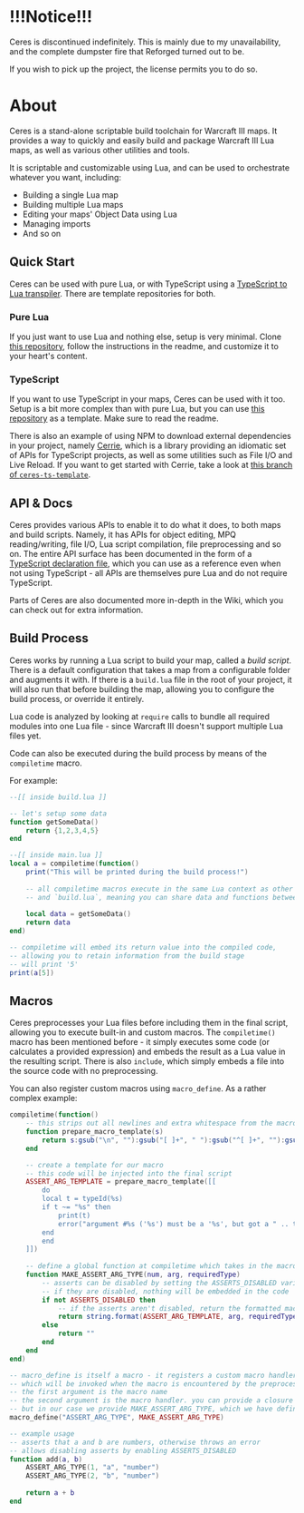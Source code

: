# **!!!Notice!!!**

Ceres is discontinued indefinitely. This is mainly due to my unavailability, and the complete dumpster fire that Reforged turned out to be.

If you wish to pick up the project, the license permits you to do so.

# About

Ceres is a stand-alone scriptable build toolchain for Warcraft III maps. It provides a way to quickly and easily build and package Warcraft III Lua maps, as well as various other utilities and tools.

It is scriptable and customizable using Lua, and can be used to orchestrate whatever you want, including:
- Building a single Lua map
- Building multiple Lua maps
- Editing your maps' Object Data using Lua
- Managing imports
- And so on

## Quick Start

Ceres can be used with pure Lua, or with TypeScript using a [TypeScript to Lua transpiler](https://github.com/TypeScriptToLua/TypeScriptToLua). There are template repositories for both.

### Pure Lua

If you just want to use Lua and nothing else, setup is very minimal. Clone [this repository](https://github.com/ceres-wc3/ceres-lua-template), follow the instructions in the readme, and customize it to your heart's content.

### TypeScript

If you want to use TypeScript in your maps, Ceres can be used with it too. Setup is a bit more complex than with pure Lua, but you can use [this repository](https://github.com/ceres-wc3/ceres-ts-template) as a template. Make sure to read the readme.

There is also an example of using NPM to download external dependencies in your project, namely [Cerrie](https://github.com/ceres-wc3/cerrie), which is a library providing an idiomatic set of APIs for TypeScript projects, as well as some utilities such as File I/O and Live Reload. If you want to get started with Cerrie, take a look at [this branch of `ceres-ts-template`](https://github.com/ceres-wc3/ceres-ts-template/tree/cerrie). 

## API & Docs

Ceres provides various APIs to enable it to do what it does, to both maps and build scripts. Namely, it has APIs for object editing, MPQ reading/writing, file I/O, Lua script compilation, file preprocessing and so on. The entire API surface has been documented in the form of a [TypeScript declaration file](https://github.com/ceres-wc3/ceres-decl), which you can use as a reference even when not using TypeScript - all APIs are themselves pure Lua and do not require TypeScript.

Parts of Ceres are also documented more in-depth in the Wiki, which you can check out for extra information.

## Build Process

Ceres works by running a Lua script to build your map, called a *build script*. There is a default configuration that takes a map from a configurable folder and augments it with. If there is a `build.lua` file in the root of your project, it will also run that before building the map, allowing you to configure the build process, or override it entirely.

Lua code is analyzed by looking at `require` calls to bundle all required modules into one Lua file - since Warcraft III doesn't support multiple Lua files yet.

Code can also be executed during the build process by means of the `compiletime` macro. 

For example:

```lua
--[[ inside build.lua ]]

-- let's setup some data
function getSomeData()
    return {1,2,3,4,5}
end

--[[ inside main.lua ]]
local a = compiletime(function()
    print("This will be printed during the build process!")
    
    -- all compiletime macros execute in the same Lua context as other macros
    -- and `build.lua`, meaning you can share data and functions between them
   
    local data = getSomeData()
    return data
end)

-- compiletime will embed its return value into the compiled code,
-- allowing you to retain information from the build stage
-- will print '5'
print(a[5])
```

## Macros

Ceres preprocesses your Lua files before including them in the final script, allowing you to execute built-in and custom macros. The `compiletime()` macro has been mentioned before - it simply executes some code (or calculates a provided expression) and embeds the result as a Lua value in the resulting script. There is also `include`, which simply embeds a file into the source code with no preprocessing.

You can also register custom macros using `macro_define`. As a rather complex example:
```lua
compiletime(function()
    -- this strips out all newlines and extra whitespace from the macro
    function prepare_macro_template(s)
        return s:gsub("\n", ""):gsub("[ ]+", " "):gsub("^[ ]+", ""):gsub("[ ]+$", "")
    end

    -- create a template for our macro
    -- this code will be injected into the final script
    ASSERT_ARG_TEMPLATE = prepare_macro_template([[
        do
        local t = typeId(%s)
        if t ~= "%s" then
            print(t)
            error("argument #%s ('%s') must be a '%s', but got a " .. t .. " instead")
        end
        end
    ]])
   
    -- define a global function at compiletime which takes in the macro arguments and returns a string which will be embeded in the code
    function MAKE_ASSERT_ARG_TYPE(num, arg, requiredType)
        -- asserts can be disabled by setting the ASSERTS_DISABLED variable during the build process
        -- if they are disabled, nothing will be embedded in the code
        if not ASSERTS_DISABLED then
            -- if the asserts aren't disabled, return the formatted macro template according to our args
            return string.format(ASSERT_ARG_TEMPLATE, arg, requiredType, num, arg, requiredType)
        else
            return ""
        end
    end
end)

-- macro_define is itself a macro - it registers a custom macro handler
-- which will be invoked when the macro is encountered by the preprocessor
-- the first argument is the macro name
-- the second argument is the macro handler. you can provide a closure here,
-- but in our case we provide MAKE_ASSERT_ARG_TYPE, which we have defined previously
macro_define("ASSERT_ARG_TYPE", MAKE_ASSERT_ARG_TYPE)

-- example usage
-- asserts that a and b are numbers, otherwise throws an error
-- allows disabling asserts by enabling ASSERTS_DISABLED
function add(a, b)
    ASSERT_ARG_TYPE(1, "a", "number")
    ASSERT_ARG_TYPE(2, "b", "number")
    
    return a + b
end
```
